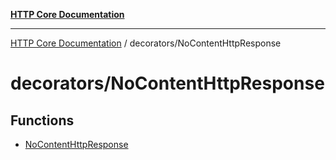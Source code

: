 [**HTTP Core Documentation**](../../README.md)

***

[HTTP Core Documentation](../../README.md) / decorators/NoContentHttpResponse

# decorators/NoContentHttpResponse

## Functions

- [NoContentHttpResponse](functions/NoContentHttpResponse.md)
